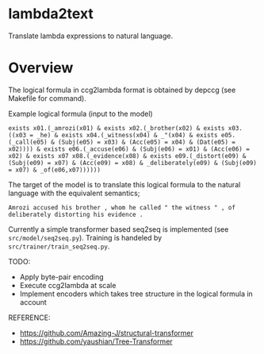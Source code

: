 # lambda2text

Translate lambda expressions to natural language.

# Overview

The logical formula in ccg2lambda format is obtained by depccg (see Makefile for command).

Example logical formula (input to the model)
```
exists x01.(_amrozi(x01) & exists x02.(_brother(x02) & exists x03.((x03 = _he) & exists x04.(_witness(x04) & _"(x04) & exists e05.(_call(e05) & (Subj(e05) = x03) & (Acc(e05) = x04) & (Dat(e05) = x02)))) & exists e06.(_accuse(e06) & (Subj(e06) = x01) & (Acc(e06) = x02) & exists x07 x08.(_evidence(x08) & exists e09.(_distort(e09) & (Subj(e09) = x07) & (Acc(e09) = x08) & _deliberately(e09) & (Subj(e09) = x07) & _of(e06,x07))))))
```

The target of the model is to translate this logical formula to the natural language with the equivalent semantics;
```
Amrozi accused his brother , whom he called " the witness " , of deliberately distorting his evidence .
```

Currently a simple transformer based seq2seq is implemented (see `src/model/seq2seq.py`).
Training is handeled by `src/trainer/train_seq2seq.py`.

TODO: 
- Apply byte-pair encoding
- Execute ccg2lambda at scale
- Implement encoders which takes tree structure in the logical formula in account


REFERENCE:
- https://github.com/Amazing-J/structural-transformer
- https://github.com/yaushian/Tree-Transformer
